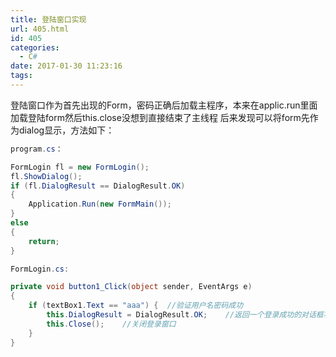 ```yaml
---
title: 登陆窗口实现
url: 405.html
id: 405
categories:
  - C#
date: 2017-01-30 11:23:16
tags:
---
```


登陆窗口作为首先出现的Form，密码正确后加载主程序，本来在applic.run里面加载登陆form然后this.close没想到直接结束了主线程 后来发现可以将form先作为dialog显示，方法如下：
```cs
program.cs：

FormLogin fl = new FormLogin();
fl.ShowDialog();
if (fl.DialogResult == DialogResult.OK)
{
    Application.Run(new FormMain());
}
else
{
    return;
}

FormLogin.cs:

private void button1_Click(object sender, EventArgs e)
{
    if (textBox1.Text == "aaa") {  //验证用户名密码成功
        this.DialogResult = DialogResult.OK;    //返回一个登录成功的对话框状态
        this.Close();    //关闭登录窗口
    }
}
```